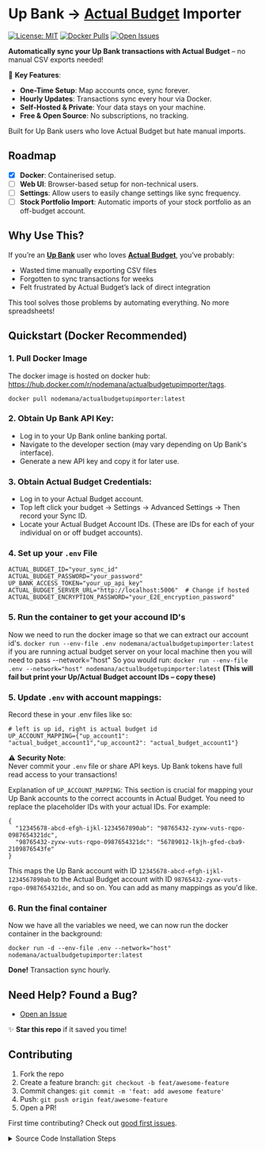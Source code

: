 # Up Bank → [Actual Budget](https://github.com/actualbudget/actual-server) Importer

[![License: MIT](https://img.shields.io/badge/License-MIT-blue.svg)](LICENSE)
[![Docker Pulls](https://img.shields.io/docker/pulls/nodemana/actualbudgetupimporter)](https://hub.docker.com/r/nodemana/actualbudgetupimporter)
[![Open Issues](https://img.shields.io/github/issues/Nodemana/ActualBudget-UpBank-TransactionImporter)](https://github.com/Nodemana/ActualBudget-UpBank-TransactionImporter/issues)

**Automatically sync your Up Bank transactions with Actual Budget** – no manual CSV exports needed!  

🚀 **Key Features**:
- **One-Time Setup**: Map accounts once, sync forever.
- **Hourly Updates**: Transactions sync every hour via Docker.
- **Self-Hosted & Private**: Your data stays on your machine.
- **Free & Open Source**: No subscriptions, no tracking.

Built for Up Bank users who love Actual Budget but hate manual imports.

## Roadmap

- [x] **Docker**: Containerised setup.
- [ ] **Web UI**: Browser-based setup for non-technical users.
- [ ] **Settings**: Allow users to easily change settings like sync frequency.
- [ ] **Stock Portfolio Import**: Automatic imports of your stock portfolio as an off-budget account.

## Why Use This?

If you’re an **[Up Bank](https://up.com.au/)** user who loves **[Actual Budget](https://github.com/actualbudget/actual-server)**, you’ve probably:
- Wasted time manually exporting CSV files
- Forgotten to sync transactions for weeks
- Felt frustrated by Actual Budget’s lack of direct integration

This tool solves those problems by automating everything. No more spreadsheets!

## Quickstart (Docker Recommended)

### 1. Pull Docker Image
The docker image is hosted on docker hub: https://hub.docker.com/r/nodemana/actualbudgetupimporter/tags.

`docker pull nodemana/actualbudgetupimporter:latest`

### 2. Obtain Up Bank API Key:
- Log in to your Up Bank online banking portal.
- Navigate to the developer section (may vary depending on Up Bank's interface).
- Generate a new API key and copy it for later use.

### 3. Obtain Actual Budget Credentials:
- Log in to your Actual Budget account.
- Top left click your budget -> Settings -> Advanced Settings -> Then record your Sync ID.
- Locate your Actual Budget Account IDs. (These are IDs for each of your individual on or off budget accounts).

### 4. Set up your `.env` File
```# .env
ACTUAL_BUDGET_ID="your_sync_id"
ACTUAL_BUDGET_PASSWORD="your_password"
UP_BANK_ACCESS_TOKEN="your_up_api_key"
ACTUAL_BUDGET_SERVER_URL="http://localhost:5006"  # Change if hosted
ACTUAL_BUDGET_ENCRYPTION_PASSWORD="your_E2E_encryption_password"
```

### 5. Run the container to get your accound ID's
Now we need to run the docker image so that we can extract our account id's.
`docker run --env-file .env nodemana/actualbudgetupimporter:latest`
if you are running actual budget server on your local machine then you will need to pass --network="host"
So you would run:
`docker run --env-file .env --network="host" nodemana/actualbudgetupimporter:latest`
**(This will fail but print your Up/Actual Budget account IDs – copy these)**

### 5. Update `.env` with account mappings:
Record these in your .env files like so:
```
# left is up id, right is actual budget id
UP_ACCOUNT_MAPPING={"up_account1": "actual_budget_account1","up_account2": "actual_budget_account1"}
```
⚠️ **Security Note**:  
Never commit your `.env` file or share API keys. Up Bank tokens have full read access to your transactions!

Explanation of `UP_ACCOUNT_MAPPING`: This section is crucial for mapping your Up Bank accounts to the correct accounts in Actual Budget. You need to replace the placeholder IDs with your actual IDs. For example:
```
{
  "12345678-abcd-efgh-ijkl-1234567890ab": "98765432-zyxw-vuts-rqpo-0987654321dc",
  "98765432-zyxw-vuts-rqpo-0987654321dc": "56789012-lkjh-gfed-cba9-2109876543fe"
}
```

This maps the Up Bank account with ID `12345678-abcd-efgh-ijkl-1234567890ab` to the Actual Budget account with ID `98765432-zyxw-vuts-rqpo-0987654321dc`, and so on. You can add as many mappings as you'd like.

### 6. Run the final container
Now we have all the variables we need, we can now run the docker container in the background:

`docker run -d --env-file .env --network="host" nodemana/actualbudgetupimporter:latest`

**Done!** Transaction sync hourly. 

## Need Help? Found a Bug?

- [Open an Issue](https://github.com/Nodemana/ActualBudget-UpBank-TransactionImporter/issues)

✨ **Star this repo** if it saved you time!

## Contributing

1. Fork the repo
2. Create a feature branch: `git checkout -b feat/awesome-feature`
3. Commit changes: `git commit -m 'feat: add awesome feature'`
4. Push: `git push origin feat/awesome-feature`
5. Open a PR!

First time contributing? Check out [good first issues](https://github.com/Nodemana/ActualBudget-UpBank-TransactionImporter/issues?q=is%3Aopen+is%3Aissue+label%3A%22good+first+issue%22).

<details>
<summary>Source Code Installation Steps</summary>

#### 1. Clone the Repository:
- Open a terminal window (Command Prompt on Windows, Terminal on Mac/Linux). You can use a free online terminal emulator if you don't have one installed.
- Navigate to the directory where you want to download the project files. Then, run the following command to clone the repository:

```git clone https://github.com/YOUR_USERNAME/ActualBudget-UpBank-TransactionImporter.git```

- Replace YOUR_USERNAME with your GitHub username.

#### 2. Install nvm:
  - Open a terminal window.
  - Run the following command to download and install the nvm script: **NOTE You will need a WSL terminal if on Windows.**

    `curl -o- https://raw.githubusercontent.com/nvm-sh/nvm/v0.39.3/install.sh | bash`

    Note: Replace v0.39.3 with the latest nvm version number if you prefer. Check the official nvm GitHub repository for the latest version: https://github.com/nvm-sh/nvm
  - Close and reopen your terminal window for the changes to take effect. 

#### 3. Verify nvm installation:
- Run the following command to check if nvm is installed correctly:
    `nvm -v`
This should print the installed nvm version.

#### 4. Install Node.js version 18.14.1:
- Use the following command to install Node.js version 18.14.1:
  `nvm install 18.14.1`

#### 5. Verify Node.js installation:
- Run the following commands to verify the installed Node.js version and npm version:
```
node -v
npm -v
```
These should print v18.14.1 for Node.js and the corresponding npm version.

#### 6. Install Project Dependencies:
Navigate to the cloned repository directory using the cd command in your terminal. Then, run the following command to install the project's dependencies:

`npm install`
This will download and install all the necessary libraries needed for the script to function.

#### 7. Obtain Up Bank API Key:
- Log in to your Up Bank online banking portal.
- Navigate to the developer section (may vary depending on Up Bank's interface).
- Generate a new API key and copy it for later use.

#### 8. Obtain Actual Budget Credentials:
- Log in to your Actual Budget account.
- Navigate to your profile settings.
- Locate your Actual Budget ID (a unique identifier for your account).
- Locate your Actual Budget Account IDs. (These are IDs for each of your individual on or off budget accounts).

#### 9. In The autorun.sh File:
- In the project's root directory (where you cloned the repository), there is a file called autorun.sh. This file is used to store sensitive information like API keys and passwords securely and is the entry point of the automated script.
- Open the autorun.sh file with a text editor and add your credentials to the other side of the equals signs:

```
export ACTUAL_BUDGET_ID=
export ACTUAL_BUDGET_PASSWORD=
export ACTUAL_BUDGET_SERVER_URL=    # http://localhost:5006
export ACTUAL_BUDGET_UP_ACCOUNT_ID=

# left is up id, right is actual budget id
export UP_ACCOUNT_MAPPING='{
    "up_account1": "actual_budget_account1",
    "up_account2": "actual_budget_account1"
}'

export UP_BANK_ACCESS_TOKEN=

```
**Important**: Never commit this file to your version control system (e.g., GitHub) as it contains sensitive information.

#### 10. Running the Script (Simplified Method):

Option 1: Manual Execution

Open a terminal window and navigate to the project's root directory.

Run the following command to execute the script:
`./autorun.sh`

Option 2: Scheduled Execution (Recommended - Cron Job)

To automate the script to run periodically (e.g., daily), you can use cron (on Linux/macOS) or Task Scheduler (on Windows).

Example Cron Job (runs daily at 3:00 AM):
- Open your crontab for editing:
    `crontab -e`
- Add the following line to the crontab (adjust the path to your autorun.sh script):
`0 3 * * * /path/to/your/project/autorun.sh`
- Replace `/path/to/your/project/autorun.sh` with the absolute path to the autorun.sh file. You can get the absolute path by running pwd in your project directory and then appending /autorun.sh.

Explanation of the Cron Expression:
- 0: Minute (0-59)
- 3: Hour (0-23)
- *: Day of the month (1-31)
- *: Month (1-12)
- *: Day of the week (0-6, Sunday is 0)

This setup will run the script every day at 3:00 AM.

</details>

